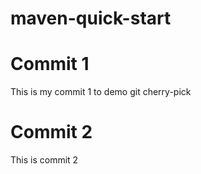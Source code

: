 # maven-quick-start

# Commit 1
This is my commit 1 to demo git cherry-pick

# Commit 2
This is commit 2
